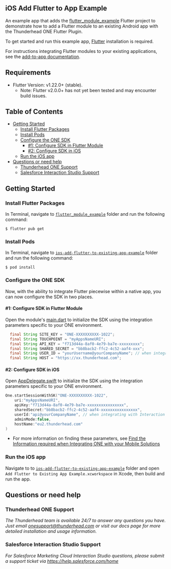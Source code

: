 ## iOS Add Flutter to App Example 
An example app that adds the [flutter_module_example](https://github.com/thunderheadone/one-sdk-flutter/blob/master/examples/flutter_module_example) Flutter project to demonstrate how to add a Flutter module to an existing Android app with the Thunderhead ONE Flutter Plugin.

To get started and run this example app, [Flutter](https://flutter.dev/docs/get-started/install) installation is required.

For instructions integrating Flutter modules to your existing applications,
see the [add-to-app documentation](https://flutter.dev/docs/development/add-to-app).

## Requirements
* Flutter Version: v1.22.0+ (stable). 
    * Note: Flutter v2.0.0+ has not yet been tested and may encounter build issues.

## Table of Contents 
* [Getting Started](#getting-started)
    * [Install Flutter Packages](#install-flutter-packages)
    * [Install Pods](#install-pods)
    * [Configure the ONE SDK](#configure-the-one-sdk)
      * [#1: Configure SDK in Flutter Module](#1-configure-sdk-in-flutter-module)
      * [#2: Configure SDK in iOS](#2-configure-sdk-in-ios)
    * [Run the iOS app](#run-the-ios-app)
* [Questions or need help](#questions-or-need-help)
    * [Thunderhead ONE Support](#thunderhead-one-support)
    * [Salesforce Interaction Studio Support](#salesforce-interaction-studio-support)

## Getting Started

### Install Flutter Packages
In Terminal, navigate to [`flutter_module_example`](https://github.com/thunderheadone/one-sdk-flutter/blob/master/examples/flutter_module_example/) folder and run the following command:
```
$ flutter pub get
```

### Install Pods
In Terminal, navigate to [`ios-add-flutter-to-existing-app-example`](https://github.com/thunderheadone/one-sdk-flutter/blob/master/examples/ios-add-flutter-to-existing-app-example) folder and run the following command:
```
$ pod install
```

### Configure the ONE SDK 
Now, with the ability to integrate Flutter piecewise within a native app, you can now configure the SDK in two places. 

#### #1: Configure SDK in Flutter Module
Open the module's [main.dart](https://github.com/thunderheadone/one-sdk-flutter/blob/master/examples/flutter_module_example/lib/main.dart#L48)
to initialize the SDK using the integration parameters specific to your ONE environment.

```java
  final String SITE_KEY = "ONE-XXXXXXXXXX-1022";
  final String TOUCHPOINT = "myAppsNameURI";
  final String API_KEY = "f713d44a-8af0-4e79-ba7e-xxxxxxxxx";
  final String SHARED_SECRET = "bb8bacb2-ffc2-4c52-aaf4-xxx";
  final String USER_ID = "yourUsername@yourCompanyName"; // when integrating with Interaction Studio use a numeric user id - see https://eu2.thunderhead.com/one/help/interaction-studio/how-do-i/mobile/one_integrate_mobile_find_integration_info/#username-user-id
  final String HOST = "https://xx.thunderhead.com";
```

#### #2: Configure SDK in iOS
Open [AppDelegate.swift](https://github.com/thunderheadone/one-sdk-flutter/blob/master/examples/ios-add-flutter-to-existing-app-example/ios-add-flutter-to-existing-app-example/Add%20Flutter%20to%20Existing%20App%20Example/AppDelegate.swift#L26)
to initialize the SDK using the integration parameters specific to your ONE environment.

```swift
One.startSessionWithSK("ONE-XXXXXXXXXX-1022",
    uri:"myAppsNameURI",
    apiKey:"f713d44a-8af0-4e79-ba7e-xxxxxxxxxxxxxxxx",
    sharedSecret:"bb8bacb2-ffc2-4c52-aaf4-xxxxxxxxxxxxxxxx",
    userId:"api@yourCompanyName", // when integrating with Interaction Studio use a numeric user id - see https://eu2.thunderhead.com/one/help/interaction-studio/how-do-i/mobile/one_integrate_mobile_find_integration_info/#username-user-id
    adminMode:false,
    hostName:"eu2.thunderhead.com"
)
```
* For more information on finding these parameters, see [Find the Information required when Integrating ONE with your Mobile Solutions](https://na5.thunderhead.com/one/help/conversations/how-do-i/mobile/one_integrate_mobile_find_integration_info/)


### Run the iOS app
Navigate to to [`ios-add-flutter-to-existing-app-example`](https://github.com/thunderheadone/one-sdk-flutter/blob/master/examples/ios-add-flutter-to-existing-app-example)  folder and open `Add Flutter to Existing App Example.xcworkspace` in Xcode, then build and run the app.

## Questions or need help

### Thunderhead ONE Support
_The Thunderhead team is available 24/7 to answer any questions you have. Just email onesupport@thunderhead.com or visit our docs page for more detailed installation and usage information._

### Salesforce Interaction Studio Support
_For Salesforce Marketing Cloud Interaction Studio questions, please submit a support ticket via https://help.salesforce.com/home_
